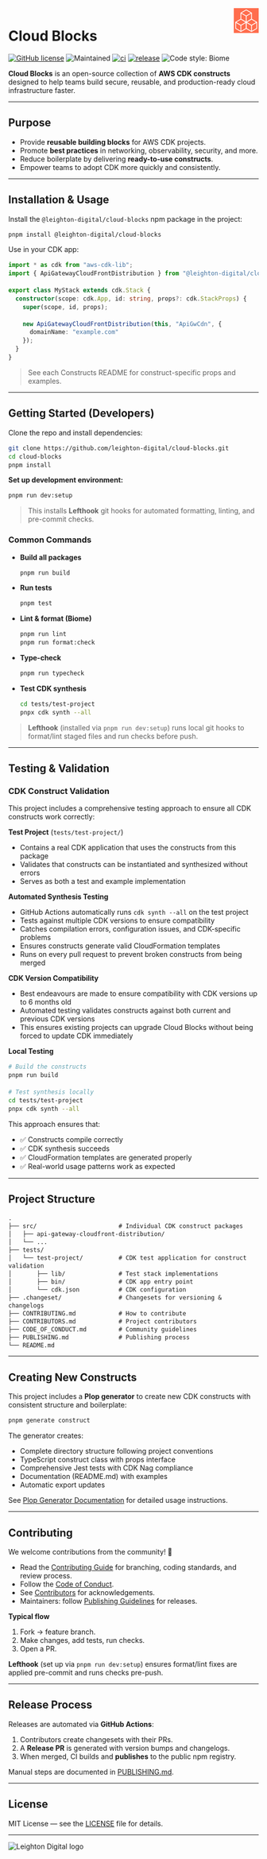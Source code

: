 <img width="50px" height="50px" align="right" alt="Cloud Blocks logo" src="./images/cloud-blocks.png?sanitize=true" title="Leighton Cloud Blocks"/>

# Cloud Blocks

[![GitHub license](https://img.shields.io/badge/license-MIT-blue.svg)](https://github.com/leighton-digital/cloud-blocks/blob/main/LICENSE)
![Maintained](https://img.shields.io/maintenance/yes/2025)
[![ci](https://github.com/leighton-digital/cloud-blocks/actions/workflows/ci.yml/badge.svg)](https://github.com/leighton-digital/cloud-blocks/actions/workflows/ci.yml)
[![release](https://github.com/leighton-digital/cloud-blocks/actions/workflows/release.yml/badge.svg)](https://github.com/leighton-digital/cloud-blocks/actions/workflows/release.yml)
![Code style: Biome](https://img.shields.io/badge/code%20style-biome-60A5FA?logo=biome)

**Cloud Blocks** is an open-source collection of **AWS CDK constructs** designed to help teams build secure, reusable, and production-ready cloud infrastructure faster.

---

## Purpose

- Provide **reusable building blocks** for AWS CDK projects.
- Promote **best practices** in networking, observability, security, and more.
- Reduce boilerplate by delivering **ready-to-use constructs**.
- Empower teams to adopt CDK more quickly and consistently.

---

## Installation & Usage

Install the `@leighton-digital/cloud-blocks` npm package in the project:

```bash
pnpm install @leighton-digital/cloud-blocks
```

Use in your CDK app:

```ts
import * as cdk from "aws-cdk-lib";
import { ApiGatewayCloudFrontDistribution } from "@leighton-digital/cloud-blocks";

export class MyStack extends cdk.Stack {
  constructor(scope: cdk.App, id: string, props?: cdk.StackProps) {
    super(scope, id, props);

    new ApiGatewayCloudFrontDistribution(this, "ApiGwCdn", {
      domainName: "example.com"
    });
  }
}
```

> See each Constructs README for construct-specific props and examples.

---

## Getting Started (Developers)

Clone the repo and install dependencies:

```bash
git clone https://github.com/leighton-digital/cloud-blocks.git
cd cloud-blocks
pnpm install
```

**Set up development environment:**

```bash
pnpm run dev:setup
```

> This installs **Lefthook** git hooks for automated formatting, linting, and pre-commit checks.

### Common Commands

* **Build all packages**

  ```bash
  pnpm run build
  ```
* **Run tests**

  ```bash
  pnpm test
  ```
* **Lint & format (Biome)**

  ```bash
  pnpm run lint
  pnpm run format:check
  ```
* **Type-check**

  ```bash
  pnpm run typecheck
  ```

* **Test CDK synthesis**

  ```bash
  cd tests/test-project
  pnpx cdk synth --all
  ```

> **Lefthook** (installed via `pnpm run dev:setup`) runs local git hooks to format/lint staged files and run checks before push.

---

## Testing & Validation

### CDK Construct Validation

This project includes a comprehensive testing approach to ensure all CDK constructs work correctly:

**Test Project** (`tests/test-project/`)
- Contains a real CDK application that uses the constructs from this package
- Validates that constructs can be instantiated and synthesized without errors
- Serves as both a test and example implementation

**Automated Synthesis Testing**
- GitHub Actions automatically runs `cdk synth --all` on the test project
- Tests against multiple CDK versions to ensure compatibility
- Catches compilation errors, configuration issues, and CDK-specific problems
- Ensures constructs generate valid CloudFormation templates
- Runs on every pull request to prevent broken constructs from being merged

**CDK Version Compatibility**
- Best endeavours are made to ensure compatibility with CDK versions up to 6 months old
- Automated testing validates constructs against both current and previous CDK versions
- This ensures existing projects can upgrade Cloud Blocks without being forced to update CDK immediately

**Local Testing**
```bash
# Build the constructs
pnpm run build

# Test synthesis locally
cd tests/test-project
pnpx cdk synth --all
```

This approach ensures that:
- ✅ Constructs compile correctly
- ✅ CDK synthesis succeeds
- ✅ CloudFormation templates are generated properly
- ✅ Real-world usage patterns work as expected

---

## Project Structure

```
.
├── src/                       # Individual CDK construct packages
│   ├── api-gateway-cloudfront-distribution/
│   └── ...
├── tests/
│   └── test-project/          # CDK test application for construct validation
│       ├── lib/               # Test stack implementations
│       ├── bin/               # CDK app entry point
│       └── cdk.json           # CDK configuration
├── .changeset/                # Changesets for versioning & changelogs
├── CONTRIBUTING.md            # How to contribute
├── CONTRIBUTORS.md            # Project contributors
├── CODE_OF_CONDUCT.md         # Community guidelines
├── PUBLISHING.md              # Publishing process
└── README.md
```

---

## Creating New Constructs

This project includes a **Plop generator** to create new CDK constructs with consistent structure and boilerplate:

```bash
pnpm generate construct
```

The generator creates:
- Complete directory structure following project conventions
- TypeScript construct class with props interface
- Comprehensive Jest tests with CDK Nag compliance
- Documentation (README.md) with examples
- Automatic export updates

See [Plop Generator Documentation](./docs/PLOP_GENERATOR.md) for detailed usage instructions.

---

## Contributing

We welcome contributions from the community! 🎉

* Read the [Contributing Guide](https://github.com/leighton-digital/cloud-blocks/blob/main/CONTRIBUTING.md) for branching, coding standards, and review process.
* Follow the [Code of Conduct](https://github.com/leighton-digital/cloud-blocks/blob/main/CODE_OF_CONDUCT.md).
* See [Contributors](https://github.com/leighton-digital/cloud-blocks/blob/main/CONTRIBUTORS.md) for acknowledgements.
* Maintainers: follow [Publishing Guidelines](https://github.com/leighton-digital/cloud-blocks/blob/main/PUBLISHING.md) for releases.

**Typical flow**

1. Fork → feature branch.
2. Make changes, add tests, run checks.
3. Open a PR.

**Lefthook** (set up via `pnpm run dev:setup`) ensures format/lint fixes are applied pre-commit and runs checks pre-push.

---

## Release Process

Releases are automated via **GitHub Actions**:

1. Contributors create changesets with their PRs.
2. A **Release PR** is generated with version bumps and changelogs.
3. When merged, CI builds and **publishes** to the public npm registry.

Manual steps are documented in [PUBLISHING.md](https://github.com/leighton-digital/cloud-blocks/blob/main/PUBLISHING.md).

---

## License

MIT License — see the [LICENSE](https://github.com/leighton-digital/cloud-blocks/blob/main/LICENSE) file for details.

---

<img src="https://github.com/leighton-digital/cloud-blocks/blob/274740c71af807962013c4fde743a8e08abb85d6/images/leighton-logo.svg" width="200" alt="Leighton Digital logo" />
